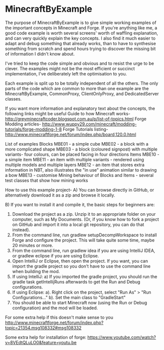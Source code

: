 MinecraftByExample
==================

The purpose of MinecraftByExample is to give simple working examples of the important concepts in Minecraft and Forge.
If you're anything like me, a good code example is worth several screens' worth of waffling explanation, and can very
quickly explain the key concepts.  I also find it much easier to adapt and debug something that already works, than to have to
synthesise something from scratch and spend hours trying to discover the missing bit of information I didn't know about.

I've tried to keep the code simple and obvious and to resist the urge to be clever.  The examples might not be the most
efficient or succinct implementation, I've deliberately left the optimisation to you.

Each example is split up to be totally independent of all the others.  The only parts of the code which are common
to more than one example are the MinecraftByExample, CommonProxy, ClientOnlyProxy, and DedicatedServer classes.

If you want more information and explanatory text about the concepts, the following links might be useful
Guide to how Minecraft works-  http://greyminecraftcoder.blogspot.com.au/p/list-of-topics.html
Forge Modding articles- http://www.wuppy29.com/minecraft/modding-tutorials/forge-modding-1-8
Forge Tutorials listing- http://www.minecraftforge.net/forum/index.php/board,120.0.html

List of examples
Blocks
  MBE01 - a simple cube
  MBE02 - a block with a more complicated shape
  MBE03 - a block (coloured signpost) with multiple variants- four colours, can be placed facing in four directions
Items
  MBE10 - a simple item
  MBE11 - an item with multiple variants - rendered using multiple models and multiple layers
  MBE12 - an item that stores extra information in NBT, also illustrates the "in use" animation similar to drawing a bow
  MBE13 - customise Mining behaviour of Blocks and Items - several test classes that show how mining works

How to use this example project-
A) You can browse directly in GitHub, or alternatively download it as a zip and browse it locally.

B) If you want to install it and compile it, the basic steps for beginners are:
1) Download the project as a zip.  Unzip it to an appropriate folder on your computer, such as My Documents.  (Or, if you know
   how to fork a project on GitHub and import it into a local git repository, you can do that instead).
2) From the command line, run gradlew setupDecompWorkspace to install Forge and configure the project.  This will take
   quite some time, maybe 20 minutes or more.
3) From the command line, run gradlew idea if you are using IntelliJ IDEA, or gradlew eclipse if you are using Eclipse.
4) Open IntelliJ or Eclipse, then open the project.  If you want, you can import the gradle project so you don't have to
   use the command line when building the mod.
5) If using IntelliJ:
    a) If you imported the gradle project, you should run the gradle task getIntellijRuns afterwards to get the Run and Debug
       configurations.
6) If using Eclipse:
    a). Right click on the project, select "Run As" > "Run Configurations..."
    b). Set the main class to "GradleStart"
7) You should be able to start Minecraft now (using the Run or Debug configuration) and the mod will be loaded.

For some extra help if this doesn't make sense to you
http://www.minecraftforge.net/forum/index.php?topic=21354.msg108332#msg108332

Some extra help for installation of forge:
https://www.youtube.com/watch?v=8VEdtQLuLO0&feature=youtu.be
